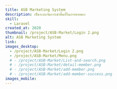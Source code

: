 ```yaml
---
title: ASB Marketing System
description: เป็นระบบจัดการเช่าพื้นที่ในการขายของ
skill:
  - Laravel
created_at: 2020
thumbnail: /project/ASB-Market/Login 2.png
alt: ASB Marketing System
link:
images_desktop:
  - /project/ASB-Market/Login 2.png
  - /project/ASB-Market/Menu.png
  # - /project/ASB-Market/List-and-search.png
  # - /project/ASB-Market/detail-member.png
  # - /project/ASB-Market/add-member.png
  # - /project/ASB-Market/add-member-success.png
images_mobile:
---
```


